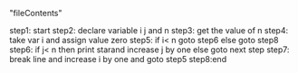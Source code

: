 "fileContents"

step1: start
step2: declare variable i j and n
step3: get the value of n 
step4: take var i and assign value zero
step5: if i< n goto step6 else goto step8
step6: if j< n then print starand increase j by one else goto next step
step7: break line and increase i by one and goto step5
step8:end 